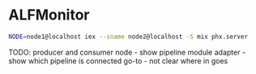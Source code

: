 # ALFMonitor

```sh
NODE=node1@localhost iex --sname node2@localhost -S mix phx.server
```

TODO:
producer and consumer node - show pipeline module
adapter - show which pipeline is connected
go-to - not clear where in goes
